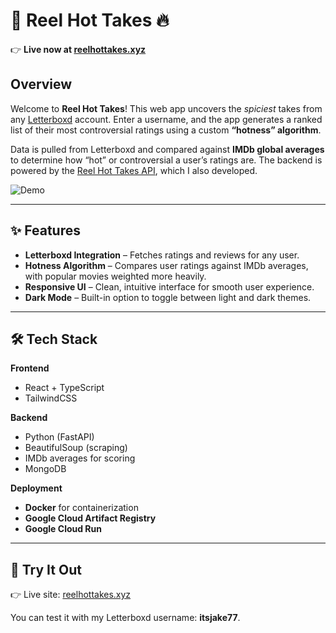 # 🎥 Reel Hot Takes 🔥  

👉 **Live now at [reelhottakes.xyz](https://reelhottakes.xyz/)**  

## Overview  
Welcome to **Reel Hot Takes**! This web app uncovers the *spiciest* takes from any [Letterboxd](https://letterboxd.com/) account. Enter a username, and the app generates a ranked list of their most controversial ratings using a custom **“hotness” algorithm**.  

Data is pulled from Letterboxd and compared against **IMDb global averages** to determine how “hot” or controversial a user’s ratings are. The backend is powered by the [Reel Hot Takes API](https://github.com/jakekressley/Reel-Hot-Takes-API), which I also developed.  

![Demo](https://i.giphy.com/media/v1.Y2lkPTc5MGI3NjExdzgyaHhwc3AxeXV4Nmh6ZjlhZWRlMjNrbmh6NzJndmNoZnJwM3F3eSZlcD12MV9pbnRlcm5hbF9naWZfYnlfaWQmY3Q9Zw/KBUkyopLSLPKNQ7uqS/giphy.gif)  

---

## ✨ Features  
- **Letterboxd Integration** – Fetches ratings and reviews for any user.  
- **Hotness Algorithm** – Compares user ratings against IMDb averages, with popular movies weighted more heavily.  
- **Responsive UI** – Clean, intuitive interface for smooth user experience.  
- **Dark Mode** – Built-in option to toggle between light and dark themes.  

---

## 🛠️ Tech Stack  

**Frontend**  
- React + TypeScript  
- TailwindCSS  

**Backend**  
- Python (FastAPI)  
- BeautifulSoup (scraping)  
- IMDb averages for scoring  
- MongoDB  

**Deployment**  
- **Docker** for containerization  
- **Google Cloud Artifact Registry**  
- **Google Cloud Run**  

---

## 🚀 Try It Out  
👉 Live site: [reelhottakes.xyz](https://reelhottakes.xyz/)  

You can test it with my Letterboxd username: **itsjake77**.  
